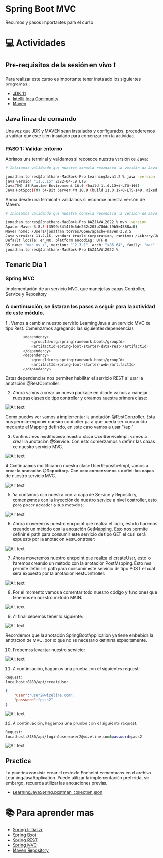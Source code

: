 # Spring Boot MVC
Recursos y pasos importantes para el curso

# :computer:  Actividades

## Pre-requisitos de la sesión en vivo :exclamation:

Para realizar este curso es importante tener instalado los siguientes programas::
* [JDK 11](https://www.oracle.com/java/technologies/downloads/)
* [Intellij Idea Community](https://www.jetbrains.com/idea/download/#section=windows)
* [Maven](https://maven.apache.org/download.cgi)

## Java línea de comando
Una vez que JDK y MAVEN sean instalados y configurados, procederemos a validar que este bien instalado para comenzar con la actividad.

### PASO 1: Validar entorno
Abrimos una terminal y validamos si reconoce nuestra versión de Java:

``` bash
# Iniciamos validando que nuestra consola reconosca la versión de Java

jonathan.torres@Jonathans-MacBook-Pro LearningJava1.2 % java -version
java version "11.0.15" 2022-04-19 LTS
Java(TM) SE Runtime Environment 18.9 (build 11.0.15+8-LTS-149)
Java HotSpot(TM) 64-Bit Server VM 18.9 (build 11.0.15+8-LTS-149, mixed mode)

```

Ahora desde una terminal y validamos si reconoce nuestra versión de Maven:

``` bash
# Iniciamos validando que nuestra consola reconosca la versión de Java

jonathan.torres@Jonathans-MacBook-Pro BAZJAVA12022 % mvn -version
Apache Maven 3.8.5 (3599d3414f046de2324203b78ddcf9b5e4388aa0)
Maven home: /Users/jonathan.torres/Open/apache-maven-3.8.5
Java version: 11.0.15, vendor: Oracle Corporation, runtime: /Library/Java/JavaVirtualMachines/jdk-11.0.15.jdk/Contents/Home
Default locale: en_MX, platform encoding: UTF-8
OS name: "mac os x", version: "12.3.1", arch: "x86_64", family: "mac"
jonathan.torres@Jonathans-MacBook-Pro BAZJAVA12022 % 
```

## Temario Día 1

### Spring MVC

Implementación de un servicio MVC, que maneje las capas Controller, Service y Repository


### A continuación, se listaran los pasos a seguir para la actividad de este módulo.

1 . Vamos a cambiar nuestro servicio LearningJava a un servicio MVC de tipo Rest. Comenzamos agregando las siguientes dependencias:

``` bash
		<dependency>
			<groupId>org.springframework.boot</groupId>
			<artifactId>spring-boot-starter-data-rest</artifactId>
		</dependency>
		<dependency>
			<groupId>org.springframework.boot</groupId>
			<artifactId>spring-boot-starter-web</artifactId>
		</dependency>
```

Estas dependencias nos permiten habilitar el servicio REST al usar la anotación @RestController.

2. Ahora vamos a crear un nuevo package en donde vamos a manejar nuestras clases de tipo controller y creamos nuestra primera clase:

![Alt text](./Images/2.Controller.png "Creación de Package y Clase Controller")

Como puedes ver vamos a implementar la anotación @RestController. Esta nos permite exponer nuestro controller para que pueda ser consumido mediante el Mapping definido, en este caso vamos a usar "/api"


3. Continuamos modificando nuestra clase UserServiceImpl, vamos a crear la anotación @Service. Con esto comenzamos a definir las capas de nuestro servicio MVC.

![Alt text](./Images/3.Service.png "Anotación @Service")


4 Continuamos modificando nuestra clase UserRepositoyImpl, vamos a crear la anotación @Repository. Con esto comenzamos a definir las capas de nuestro servicio MVC.

![Alt text](./Images/4.Repository.png "Anotación @Repository")


5. Ya contamos con nuestra con la capa de Service y Repository, comenzomos con la inyección de nuestro service a nivel controller, esto para poder acceder a sus metodos:

![Alt text](./Images/5.AutowiredController.png "Autowired Controller")


6. Ahora moveremos nuestro endpoint que realiza el login, esto lo haremos creando un método con la anotación GetMapping. Esto nos permite definir el path para consumir este servicio de tipo GET el cual será expuesto por la anotación RestController:

![Alt text](./Images/6.GetMappng.png "GetMapping")


7. Ahora moveremos nuestro endpoint que realiza el createUser, esto lo haremos creando un método con la anotación PostMapping. Esto nos permite definir el path para consumir este servicio de tipo POST el cual será expuesto por la anotación RestController:

![Alt text](./Images/7.PostMapping.png "GetMapping")


8. Por el momento vamos a comentar todo nuestro código y funciones que tenemos en nuestro método MAIN:

![Alt text](./Images/9.Comment.png "GetMapping")


9. Al final debemos tener lo siguiente:

![Alt text](./Images/8.SpringBootApplication.png "GetMapping")

Recordemos que la anotación SpringBootApplication ya tiene embebida la anotación de MVC, por lo que no es necesario definirla explicitamente. 


10. Probemos levantar nuestro servicio:

![Alt text](./Images/10.Iniciar.png "Started LearningjavamavenApplication")


11. A continuación, hagamos una prueba con el siguientes request:

``` bash
Request:
localhost:8080/api/createUser
```
``` json
{
    "user":"user2@wizeline.com",
    "password":"pass2"
}
```

![Alt text](./Images/11.PostmanCreateUser.png "Postman")


12. A continuación, hagamos una prueba con el siguiente request:

``` bash
Request:
localhost:8080/api/login?user=user2@wizeline.com&password=pass2
```

![Alt text](./Images/12.PostmanLogin.png "Postman")



## Practica
La practica consiste crear el resto de Endpoint comentados en el archivo LearningJavaApplication. Puede utilizar la implementación preferida, sin embargo, recuerda utilizar las anotaciones previas.




* [LearningJavaSpring.postman_collection.json](./Postman/LearningJava.postman_collection.json)


# :books: Para aprender mas
* [Spring Initializr](https://start.spring.io/)
* [Spring Boot](https://docs.spring.io/spring-boot/docs/current/reference/htmlsingle/)
* [Spring REST](https://spring.io/projects/spring-restdocs)
* [Spring MVC](https://spring.io/guides/gs/serving-web-content/)
* [Maven Repository](https://mvnrepository.com/)
